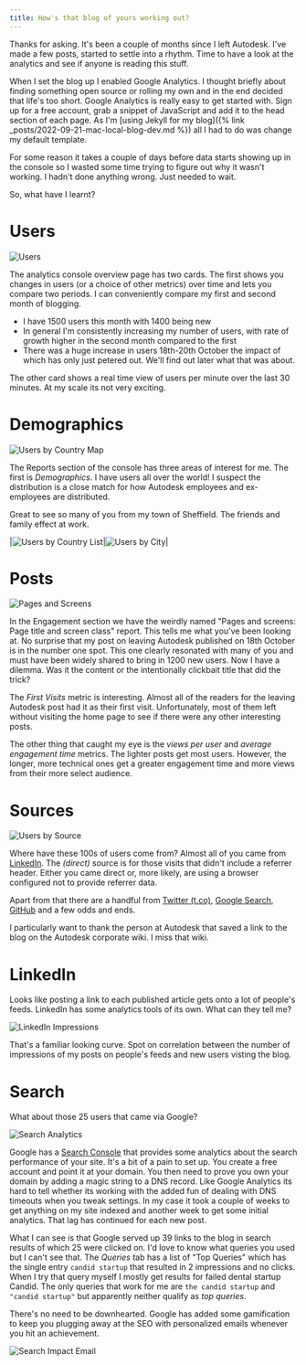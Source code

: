 ```yaml
---
title: How's that blog of yours working out?
---
```


Thanks for asking. It's been a couple of months since I left Autodesk. I've made a few posts, started to settle into a rhythm. Time to have a look at the analytics and see if anyone is reading this stuff.

When I set the blog up I enabled Google Analytics. I thought briefly about finding something open source or rolling my own and in the end decided that life's too short. Google Analytics is really easy to get started with. Sign up for a free account, grab a snippet of JavaScript and add it to the head section of each page. As I'm [using Jekyll for my blog]({% link _posts/2022-09-21-mac-local-blog-dev.md %}) all I had to do was change my default template. 

For some reason it takes a couple of days before data starts showing up in the console so I wasted some time trying to figure out why it wasn't working. I hadn't done anything wrong. Just needed to wait.

So, what have I learnt?

# Users

![Users](/assets/images/blog-users-nov-2022.png)

The analytics console overview page has two cards. The first shows you changes in users (or a choice of other metrics) over time and lets you compare two periods. I can conveniently compare my first and second month of blogging. 
* I have 1500 users this month with 1400 being new
* In general I'm consistently increasing my number of users, with rate of growth higher in the second month compared to the first
* There was a huge increase in users 18th-20th October the impact of which has only just petered out. We'll find out later what that was about.

The other card shows a real time view of users per minute over the last 30 minutes. At my scale its not very exciting. 

# Demographics

![Users by Country Map](/assets/images/blog-user-countries-nov-2022.png)

The Reports section of the console has three areas of interest for me. The first is *Demographics*. I have users all over the world! I suspect the distribution is a close match for how Autodesk employees and ex-employees are distributed. 

Great to see so many of you from my town of Sheffield. The friends and family effect at work.

|![Users by Country List](/assets/images/blog-user-country-list-nov-2022.png)|![Users by City](/assets/images/blog-user-cities-nov-2022.png)|

# Posts

![Pages and Screens](/assets/images/blog-posts-nov-2022.png)

In the Engagement section we have the weirdly named "Pages and screens: Page title and screen class" report. This tells me what you've been looking at. No surprise that my post on leaving Autodesk published on 18th October is in the number one spot. This one clearly resonated with many of you and must have been widely shared to bring in 1200 new users. Now I have a dilemma. Was it the content or the intentionally clickbait title that did the trick?

The *First Visits* metric is interesting. Almost all of the readers for the leaving Autodesk post had it as their first visit. Unfortunately, most of them left without visiting the home page to see if there were any other interesting posts.

The other thing that caught my eye is the *views per user* and *average engagement time* metrics. The lighter posts get most users. However, the longer, more technical ones get a greater engagement time and more views from their more select audience.

# Sources

![Users by Source](/assets/images/blog-user-sources-nov-2022.png)

Where have these 100s of users come from? Almost all of you came from [LinkedIn](https://www.linkedin.com/in/tim-wiegand-uk/). The *(direct)* source is for those visits that didn't include a referrer header. Either you came direct or, more likely, are using a browser configured not to provide referrer data. 

Apart from that there are a handful from [Twitter (t.co)](https://twitter.com/ThCandidStartup), [Google Search](https://www.google.co.uk/search?hl=en&q=the+candid+startup&meta=), [GitHub](https://github.com/TheCandidStartup) and a few odds and ends.

I particularly want to thank the person at Autodesk that saved a link to the blog on the Autodesk corporate wiki. I miss that wiki.

# LinkedIn

Looks like posting a link to each published article gets onto a lot of people's feeds. LinkedIn has some analytics tools of its own. What can they tell me?

![LinkedIn Impressions](/assets/images/blog-linkedin-impressions.png)

That's a familiar looking curve. Spot on correlation between the number of impressions of my posts on people's feeds and new users visting the blog.

# Search

What about those 25 users that came via Google?

![Search Analytics](/assets/images/blog-search-nov-2022.png)

Google has a [Search Console](https://search.google.com/search-console) that provides some analytics about the search performance of your site. It's a bit of a pain to set up. You create a free account and point it at your domain. You then need to prove you own your domain by adding a magic string to a DNS record. Like Google Analytics its hard to tell whether its working with the added fun of dealing with DNS timeouts when you tweak settings. In my case it took a couple of weeks to get anything on my site indexed and another week to get some initial analytics. That lag has continued for each new post.

What I can see is that Google served up 39 links to the blog in search results of which 25 were clicked on. I'd love to know what queries you used but I can't see that. The *Queries* tab has a list of "Top Queries" which has the single entry `candid startup` that resulted in 2 impressions and no clicks. When I try that query myself I mostly get results for failed dental startup Candid. The only queries that work for me are `the candid startup` and `"candid startup"` but apparently neither qualify as *top queries*.

There's no need to be downhearted. Google has added some gamification to keep you plugging away at the SEO with personalized emails whenever you hit an achievement.

![Search Impact Email](/assets/images/blog-search-impact-nov-2022.png)

